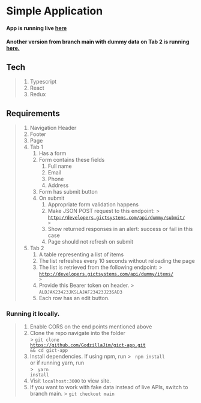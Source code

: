 # Simple Application
#### App is running live <a href="earsplitting-crook.surge.sh">here</a>
#### Another version from branch main with dummy data on Tab 2 is running <a href="lamentable-picture.surge.sh">here.</a>
## Tech
>1. Typescript
>2. React
>3. Redux

## Requirements
>1. Navigation Header
>2. Footer
>3. Page
 >   1. Tab 1
 >      1. Has a form
>      2. Form contains these fields
 >         1. Full name
>         2. Email
>         3. Phone
>         4. Address
>      3. Form has submit button
>      4. On submit
 >         1. Appropriate form validation happens
>         2. Make JSON POST request to this endpoint:
             >            <code>http://developers.gictsystems.com/api/dummy/submit/
             >            </code>
>         3. Show returned responses in an alert: success or fail in this case
>         4. Page should not refresh on submit
>   2. Tab 2
 >      1. A table representing a list of items
>      2. The list refreshes every 10 seconds without reloading the page
>      3. The list is retrieved from the following endpoint:
          >           <code>http://developers.gictsystems.com/api/dummy/items/
          >           </code>
>      4. Provide this Bearer token on header.
          >       <code>ALDJAK23423JKSLAJAF23423J23SAD3</code>
>      5. Each row has an edit button.

### Running it locally.
> 1. Enable CORS on the end points mentioned above
> 2. Clone the repo navigate into the folder <br/>
     >   <code>git clone https://github.com/GodzillaJim/gict-app.git && cd gict-app</code>
> 3. Install dependencies. If using npm, run
     >   <code> npm install </code> or if running yarn, run <br/>
     >   <code> yarn install</code>
> 4. Visit <code>localhost:3000</code> to view site.
> 5. If you want to work with fake data instead of live APIs, switch to branch main.
     >   <code>git checkout main</code>
